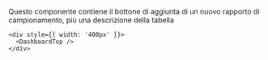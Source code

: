 Questo componente contiene il bottone di aggiunta di un nuovo rapporto di campionamento, più una descrizione della tabella

```
<div style={{ width: '400px' }}>
  <DashboardTop />
</div>
```
